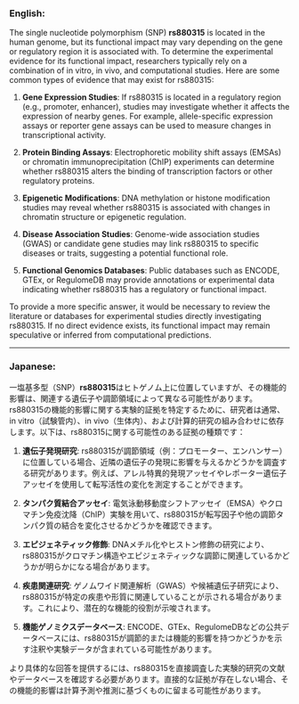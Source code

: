 ### English:
The single nucleotide polymorphism (SNP) **rs880315** is located in the human genome, but its functional impact may vary depending on the gene or regulatory region it is associated with. To determine the experimental evidence for its functional impact, researchers typically rely on a combination of in vitro, in vivo, and computational studies. Here are some common types of evidence that may exist for rs880315:

1. **Gene Expression Studies**: If rs880315 is located in a regulatory region (e.g., promoter, enhancer), studies may investigate whether it affects the expression of nearby genes. For example, allele-specific expression assays or reporter gene assays can be used to measure changes in transcriptional activity.

2. **Protein Binding Assays**: Electrophoretic mobility shift assays (EMSAs) or chromatin immunoprecipitation (ChIP) experiments can determine whether rs880315 alters the binding of transcription factors or other regulatory proteins.

3. **Epigenetic Modifications**: DNA methylation or histone modification studies may reveal whether rs880315 is associated with changes in chromatin structure or epigenetic regulation.

4. **Disease Association Studies**: Genome-wide association studies (GWAS) or candidate gene studies may link rs880315 to specific diseases or traits, suggesting a potential functional role.

5. **Functional Genomics Databases**: Public databases such as ENCODE, GTEx, or RegulomeDB may provide annotations or experimental data indicating whether rs880315 has a regulatory or functional impact.

To provide a more specific answer, it would be necessary to review the literature or databases for experimental studies directly investigating rs880315. If no direct evidence exists, its functional impact may remain speculative or inferred from computational predictions.

---

### Japanese:
一塩基多型（SNP）**rs880315**はヒトゲノム上に位置していますが、その機能的影響は、関連する遺伝子や調節領域によって異なる可能性があります。rs880315の機能的影響に関する実験的証拠を特定するために、研究者は通常、in vitro（試験管内）、in vivo（生体内）、および計算的研究の組み合わせに依存します。以下は、rs880315に関する可能性のある証拠の種類です：

1. **遺伝子発現研究**: rs880315が調節領域（例：プロモーター、エンハンサー）に位置している場合、近隣の遺伝子の発現に影響を与えるかどうかを調査する研究があります。例えば、アレル特異的発現アッセイやレポーター遺伝子アッセイを使用して転写活性の変化を測定することができます。

2. **タンパク質結合アッセイ**: 電気泳動移動度シフトアッセイ（EMSA）やクロマチン免疫沈降（ChIP）実験を用いて、rs880315が転写因子や他の調節タンパク質の結合を変化させるかどうかを確認できます。

3. **エピジェネティック修飾**: DNAメチル化やヒストン修飾の研究により、rs880315がクロマチン構造やエピジェネティックな調節に関連しているかどうかが明らかになる場合があります。

4. **疾患関連研究**: ゲノムワイド関連解析（GWAS）や候補遺伝子研究により、rs880315が特定の疾患や形質に関連していることが示される場合があります。これにより、潜在的な機能的役割が示唆されます。

5. **機能ゲノミクスデータベース**: ENCODE、GTEx、RegulomeDBなどの公共データベースには、rs880315が調節的または機能的影響を持つかどうかを示す注釈や実験データが含まれている可能性があります。

より具体的な回答を提供するには、rs880315を直接調査した実験的研究の文献やデータベースを確認する必要があります。直接的な証拠が存在しない場合、その機能的影響は計算予測や推測に基づくものに留まる可能性があります。